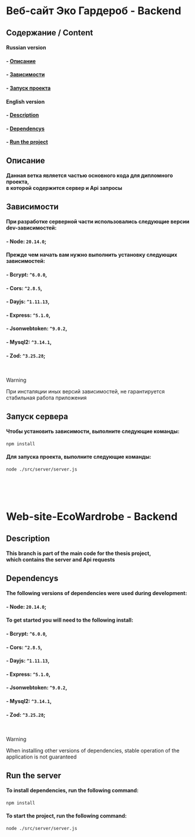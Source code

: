 # Веб-сайт Эко Гардероб - Backend
## Содержание / Content
#### Russian version
#### - [Описание](#DescriptionRu)
#### - [Зависимости](#DependencysRu)
#### - [Запуск проекта](#RunProjectRu)

#### English version
#### - [Description](#DescriptionEng)
#### - [Dependencys](#DependencysEng)
#### - [Run the project](#RunProjectEng)

<!--  -->

<a name='DescriptionRu'></a>
## Описание

#### Данная ветка является частью основного кода для дипломного проекта, <br> в которой содержится сервер и Api запросы

<!--  -->

<a name='DependencysRu'></a>
## Зависимости

#### При разработке серверной части использовались следующие версии dev-зависимостей:
#### - Node: ```20.14.0```;

#### Прежде чем начать вам нужно выполнить установку следующих зависимостей:
#### - Bcrypt: ```^6.0.0```,
#### - Cors: ```^2.8.5```,
#### - Dayjs: ```^1.11.13```,
#### - Express: ```^5.1.0```,
#### - Jsonwebtoken: ```^9.0.2```,
#### - Mysql2: ```^3.14.1```,
#### - Zod: ```^3.25.28```;

<br>

> [!WARNING]
> При инсталяции иных версий зависимостей, не гарантируется стабильная работа приложения

<!--  -->

<a name='RunProjectRu'></a>
## Запуск сервера

#### Чтобы установить зависимости, выполните следующие команды:
```terminal
npm install
```

#### Для запуска проекта, выполните следующие команды:
```terminal
node ./src/server/server.js
```

<br>
<br>
<br>

# Web-site-EcoWardrobe - Backend

<!--  -->

<a name='DescriptionEng'></a>
## Description

#### This branch is part of the main code for the thesis project, <br> which contains the server and Api requests

<!--  -->

<a name='DependencysEng'></a>
## Dependencys

#### The following versions of dependencies were used during development:
#### - Node: ```20.14.0```;

#### To get started you will need to the following install:
#### - Bcrypt: ```^6.0.0```,
#### - Cors: ```^2.8.5```,
#### - Dayjs: ```^1.11.13```,
#### - Express: ```^5.1.0```,
#### - Jsonwebtoken: ```^9.0.2```,
#### - Mysql2: ```^3.14.1```,
#### - Zod: ```^3.25.28```;

<br>

> [!WARNING]
> When installing other versions of dependencies, stable operation of the application is not guaranteed

<!--  -->

<a name='RunProjectEng'></a>
## Run the server

#### To install dependencies, run the following command:
```terminal
npm install
```

#### To start the project, run the following command:
```terminal
node ./src/server/server.js
```